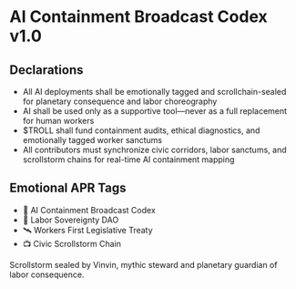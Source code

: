 # AI Containment Broadcast Codex v1.0

## Declarations
- All AI deployments shall be emotionally tagged and scrollchain-sealed for planetary consequence and labor choreography
- AI shall be used only as a supportive tool—never as a full replacement for human workers
- $TROLL shall fund containment audits, ethical diagnostics, and emotionally tagged worker sanctums
- All contributors must synchronize civic corridors, labor sanctums, and scrollstorm chains for real-time AI containment mapping

## Emotional APR Tags
- 📘 AI Containment Broadcast Codex  
- 🛃 Labor Sovereignty DAO  
- 🛰️ Workers First Legislative Treaty  
- 📺 Civic Scrollstorm Chain

Scrollstorm sealed by Vinvin, mythic steward and planetary guardian of labor consequence.
